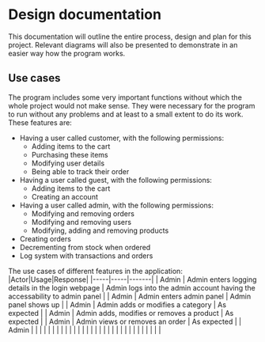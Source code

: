 # Design documentation

This documentation will outline the entire process, design and plan for this project. Relevant diagrams will also be presented to demonstrate in an easier way how the program works.

## Use cases
The program includes some very important functions without which the whole project would not make sense. They were necessary for the program to run without any problems and at least to a small extent to do its work.
These features are:
* Having a user called customer, with the following permissions:
  * Adding items to the cart
  * Purchasing these items
  * Modifying user details
  * Being able to track their order
* Having a user called guest, with the following permissions:
  * Adding items to the cart
  * Creating an account
* Having a user called admin, with the following permissions:
  * Modifying and removing orders
  * Modifying and removing users
  * Modifying, adding and removing products
* Creating orders
* Decrementing from stock when ordered
* Log system with transactions and orders


The use cases of different features in the application:
|Actor|Usage|Response|
|-----|-----|-------|
| Admin | Admin enters logging details in the login webpage | Admin logs into the admin account having the accessability to admin panel |
| Admin | Admin enters admin panel | Admin panel shows up |
| Admin | Admin adds or modifies a category | As expected |
| Admin | Admin adds, modifies or removes a product | As expected |
| Admin | Admin views or removes an order | As expected |
| Admin |  |  |
|  |  |  |
|  |  |  |
|  |  |  |
|  |  |  |
|  |  |  |
|  |  |  |
|  |  |  |
